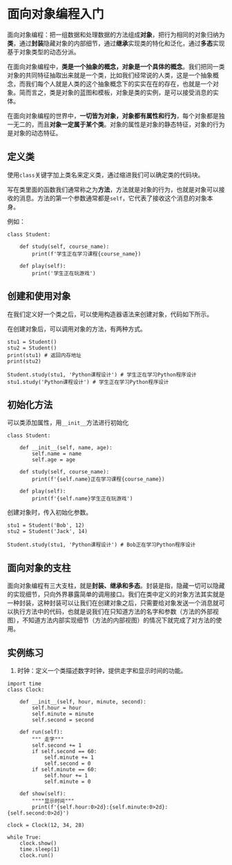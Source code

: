 # 面向对象编程入门

面向对象编程：把一组数据和处理数据的方法组成**对象**，把行为相同的对象归纳为**类**，通过**封装**隐藏对象的内部细节，通过**继承**实现类的特化和泛化，通过**多态**实现基于对象类型的动态分派。

在面向对象编程中，**类是一个抽象的概念，对象是一个具体的概念**。我们把同一类对象的共同特征抽取出来就是一个类，比如我们经常说的人类，这是一个抽象概念，而我们每个人就是人类的这个抽象概念下的实实在在的存在，也就是一个对象。简而言之，类是对象的蓝图和模板，对象是类的实例，是可以接受消息的实体。

在面向对象编程的世界中，**一切皆为对象，对象都有属性和行为**，每个对象都是独一无二的，而且**对象一定属于某个类**。对象的属性是对象的静态特征，对象的行为是对象的动态特征。

## 定义类

使用`class`关键字加上类名来定义类，通过缩进我们可以确定类的代码块。

写在类里面的函数我们通常称之为**方法**，方法就是对象的行为，也就是对象可以接收的消息。方法的第一个参数通常都是`self`，它代表了接收这个消息的对象本身。

例如：
```
class Student:

    def study(self, course_name):
        print(f'学生正在学习课程{course_name})

    def play(self):
        print('学生正在玩游戏')
```

## 创建和使用对象
在我们定义好一个类之后，可以使用构造器语法来创建对象，代码如下所示。

在创建对象后，可以调用对象的方法，有两种方式。

```
stu1 = Student()
stu2 = Student()
print(stu1) # 返回内存地址
print(stu2)

Student.study(stu1, 'Python课程设计') # 学生正在学习Python程序设计
stu1.study('Python课程设计') # 学生正在学习Python程序设计
```

## 初始化方法

可以类添加属性，用`__init__`方法进行初始化

```
class Student:

    def __init__(self, name, age):
        self.name = name
        self.age = age

    def study(self, course_name):
        print(f'{self.name}正在学习课程{course_name})

    def play(self):
        print(f'{self.name}学生正在玩游戏')
```

创建对象时，传入初始化参数。

```
stu1 = Student('Bob', 12)
stu2 = Student('Jack', 14)

Student.study(stu1, 'Python课程设计') # Bob正在学习Python程序设计
```

## 面向对象的支柱

面向对象编程有三大支柱，就是**封装、继承和多态**。封装是指，隐藏一切可以隐藏的实现细节，只向外界暴露简单的调用接口。我们在类中定义的对象方法其实就是一种封装，这种封装可以让我们在创建对象之后，只需要给对象发送一个消息就可以执行方法中的代码，也就是说我们在只知道方法的名字和参数（方法的外部视图），不知道方法内部实现细节（方法的内部视图）的情况下就完成了对方法的使用。

## 实例练习

1. 时钟：定义一个类描述数字时钟，提供走字和显示时间的功能。

```
import time
class Clock:

    def __init__(self, hour, minute, second):
        self.hour = hour
        self.minute = minute
        self.second = second

    def run(self):
        """ 走字"""
        self.second += 1
        if self.second == 60:
            self.minute += 1
            self.second = 0
        if self.minute == 60:
            self.hour += 1
            self.minute = 0

    def show(self):
        """"显示时间"""
        print(f'{self.hour:0>2d}:{self.minute:0>2d}:{self.second:0>2d}')

clock = Clock(12, 34, 28)

while True:
    clock.show()
    time.sleep(1)
    clock.run()
```
